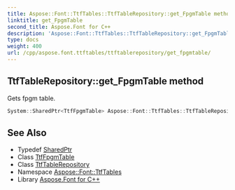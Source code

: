 ```yaml
---
title: Aspose::Font::TtfTables::TtfTableRepository::get_FpgmTable method
linktitle: get_FpgmTable
second_title: Aspose.Font for C++
description: 'Aspose::Font::TtfTables::TtfTableRepository::get_FpgmTable method. Gets fpgm table in C++.'
type: docs
weight: 400
url: /cpp/aspose.font.ttftables/ttftablerepository/get_fpgmtable/
---
```

## TtfTableRepository::get_FpgmTable method


Gets fpgm table.

```cpp
System::SharedPtr<TtfFpgmTable> Aspose::Font::TtfTables::TtfTableRepository::get_FpgmTable() const
```

## See Also

* Typedef [SharedPtr](../../../system/sharedptr/)
* Class [TtfFpgmTable](../../ttffpgmtable/)
* Class [TtfTableRepository](../)
* Namespace [Aspose::Font::TtfTables](../../)
* Library [Aspose.Font for C++](../../../)
